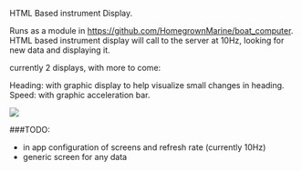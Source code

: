 HTML Based instrument Display.

Runs as a module in https://github.com/HomegrownMarine/boat_computer.  HTML based instrument display will call to the server at 10Hz, looking for new data and displaying it.

currently 2 displays, with more to come:

Heading: with graphic display to help visualize small changes in heading.
Speed: with graphic acceleration bar.

![](https://raw.githubusercontent.com/HomegrownMarine/web_instrument/master/README/simple_example.png)

###TODO: 
- in app configuration of screens and refresh rate (currently 10Hz)
- generic screen for any data

